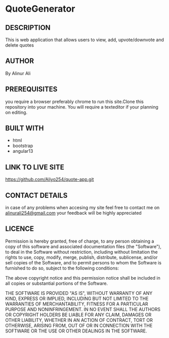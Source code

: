 # QuoteGenerator

## DESCRIPTION
This is web application that allows users to view, add, upvote/downvote and delete quotes
## AUTHOR
By Alinur Ali
## PREREQUISITES
you require a browser preferably chrome to run this site.Clone this repository  into your machine. You will require a texteditor if your planning on editing.
## BUILT WITH
- html
- bootstrap
- angular13
## LINK TO LIVE SITE
https://github.com/Aliyo254/quote-app.git
## CONTACT DETAILS
in case of any problems when accesing my site feel free to contact me on alinurali254@gmail.com your feedback will be highly appreciated
## LICENCE
Permission is hereby granted, free of charge, to any person obtaining a copy of this software and associated documentation files (the "Software"), to deal in the Software without restriction, including without limitation the rights to use, copy, modify, merge, publish, distribute, sublicense, and/or sell copies of the Software, and to permit persons to whom the Software is furnished to do so, subject to the following conditions:

The above copyright notice and this permission notice shall be included in all copies or substantial portions of the Software.

THE SOFTWARE IS PROVIDED "AS IS", WITHOUT WARRANTY OF ANY KIND, EXPRESS OR IMPLIED, INCLUDING BUT NOT LIMITED TO THE WARRANTIES OF MERCHANTABILITY, FITNESS FOR A PARTICULAR PURPOSE AND NONINFRINGEMENT. IN NO EVENT SHALL THE AUTHORS OR COPYRIGHT HOLDERS BE LIABLE FOR ANY CLAIM, DAMAGES OR OTHER LIABILITY, WHETHER IN AN ACTION OF CONTRACT, TORT OR OTHERWISE, ARISING FROM, OUT OF OR IN CONNECTION WITH THE SOFTWARE OR THE USE OR OTHER DEALINGS IN THE SOFTWARE.

